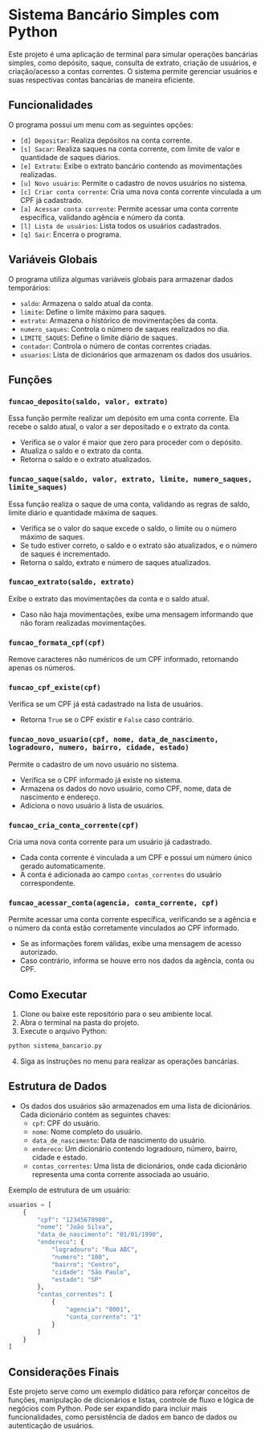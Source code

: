 # Sistema Bancário Simples com Python

Este projeto é uma aplicação de terminal para simular operações bancárias simples, como depósito, saque, consulta de extrato, criação de usuários, e criação/acesso a contas correntes. O sistema permite gerenciar usuários e suas respectivas contas bancárias de maneira eficiente.

## Funcionalidades

O programa possui um menu com as seguintes opções:

- `[d] Depositar`: Realiza depósitos na conta corrente.
- `[s] Sacar`: Realiza saques na conta corrente, com limite de valor e quantidade de saques diários.
- `[e] Extrato`: Exibe o extrato bancário contendo as movimentações realizadas.
- `[u] Novo usuário`: Permite o cadastro de novos usuários no sistema.
- `[c] Criar conta corrente`: Cria uma nova conta corrente vinculada a um CPF já cadastrado.
- `[a] Acessar conta corrente`: Permite acessar uma conta corrente específica, validando agência e número da conta.
- `[l] Lista de usuários`: Lista todos os usuários cadastrados.
- `[q] Sair`: Encerra o programa.

## Variáveis Globais

O programa utiliza algumas variáveis globais para armazenar dados temporários:

- `saldo`: Armazena o saldo atual da conta.
- `limite`: Define o limite máximo para saques.
- `extrato`: Armazena o histórico de movimentações da conta.
- `numero_saques`: Controla o número de saques realizados no dia.
- `LIMITE_SAQUES`: Define o limite diário de saques.
- `contador`: Controla o número de contas correntes criadas.
- `usuarios`: Lista de dicionários que armazenam os dados dos usuários.

## Funções

### `funcao_deposito(saldo, valor, extrato)`

Essa função permite realizar um depósito em uma conta corrente. Ela recebe o saldo atual, o valor a ser depositado e o extrato da conta.

- Verifica se o valor é maior que zero para proceder com o depósito.
- Atualiza o saldo e o extrato da conta.
- Retorna o saldo e o extrato atualizados.

### `funcao_saque(saldo, valor, extrato, limite, numero_saques, limite_saques)`

Essa função realiza o saque de uma conta, validando as regras de saldo, limite diário e quantidade máxima de saques.

- Verifica se o valor do saque excede o saldo, o limite ou o número máximo de saques.
- Se tudo estiver correto, o saldo e o extrato são atualizados, e o número de saques é incrementado.
- Retorna o saldo, extrato e número de saques atualizados.

### `funcao_extrato(saldo, extrato)`

Exibe o extrato das movimentações da conta e o saldo atual.

- Caso não haja movimentações, exibe uma mensagem informando que não foram realizadas movimentações.

### `funcao_formata_cpf(cpf)`

Remove caracteres não numéricos de um CPF informado, retornando apenas os números.

### `funcao_cpf_existe(cpf)`

Verifica se um CPF já está cadastrado na lista de usuários.

- Retorna `True` se o CPF existir e `False` caso contrário.

### `funcao_novo_usuario(cpf, nome, data_de_nascimento, logradouro, numero, bairro, cidade, estado)`

Permite o cadastro de um novo usuário no sistema.

- Verifica se o CPF informado já existe no sistema.
- Armazena os dados do novo usuário, como CPF, nome, data de nascimento e endereço.
- Adiciona o novo usuário à lista de usuários.

### `funcao_cria_conta_corrente(cpf)`

Cria uma nova conta corrente para um usuário já cadastrado.

- Cada conta corrente é vinculada a um CPF e possui um número único gerado automaticamente.
- A conta é adicionada ao campo `contas_correntes` do usuário correspondente.

### `funcao_acessar_conta(agencia, conta_corrente, cpf)`

Permite acessar uma conta corrente específica, verificando se a agência e o número da conta estão corretamente vinculados ao CPF informado.

- Se as informações forem válidas, exibe uma mensagem de acesso autorizado.
- Caso contrário, informa se houve erro nos dados da agência, conta ou CPF.

## Como Executar

1. Clone ou baixe este repositório para o seu ambiente local.
2. Abra o terminal na pasta do projeto.
3. Execute o arquivo Python:

```bash
python sistema_bancario.py
```

4. Siga as instruções no menu para realizar as operações bancárias.

## Estrutura de Dados

- Os dados dos usuários são armazenados em uma lista de dicionários. Cada dicionário contém as seguintes chaves:
  - `cpf`: CPF do usuário.
  - `nome`: Nome completo do usuário.
  - `data_de_nascimento`: Data de nascimento do usuário.
  - `endereco`: Um dicionário contendo logradouro, número, bairro, cidade e estado.
  - `contas_correntes`: Uma lista de dicionários, onde cada dicionário representa uma conta corrente associada ao usuário.

Exemplo de estrutura de um usuário:

```python
usuarios = [
    {
        "cpf": "12345678900",
        "nome": "João Silva",
        "data_de_nascimento": "01/01/1990",
        "endereco": {
            "logradouro": "Rua ABC",
            "numero": "100",
            "bairro": "Centro",
            "cidade": "São Paulo",
            "estado": "SP"
        },
        "contas_correntes": [
            {
                "agencia": "0001",
                "conta_corrente": "1"
            }
        ]
    }
]
```

## Considerações Finais

Este projeto serve como um exemplo didático para reforçar conceitos de funções, manipulação de dicionários e listas, controle de fluxo e lógica de negócios com Python. Pode ser expandido para incluir mais funcionalidades, como persistência de dados em banco de dados ou autenticação de usuários.
